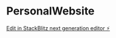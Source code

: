 # PersonalWebsite

[Edit in StackBlitz next generation editor ⚡️](https://stackblitz.com/~/github.com/dexav/PersonalWebsite)